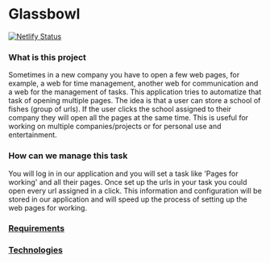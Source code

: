 # Glassbowl

[![Netlify Status](https://api.netlify.com/api/v1/badges/ee23c0c5-bf7d-4495-aba0-62aca86d629e/deploy-status)](https://app.netlify.com/sites/glassbowl/deploys)

### What is this project

Sometimes in a new company you have to open a few web pages, for example, a web for time management, another web for communication and a web for the management of tasks. This application tries to automatize that task of opening multiple pages. The idea is that a user can store a school of fishes (group of urls). If the user clicks the school assigned to their company they will open all the pages at the same time. This is useful for working on multiple companies/projects or for personal use and entertainment.  

### How can we manage this task

You will log in in our application and you will set a task like 'Pages for working' and all their pages. Once set up the urls in your task you could open every url assigned in a click. This information and configuration will be stored in our application and will speed up the process of setting up the web pages for working.  

### <a href ="https://github.com/wertons/glassbowl/blob/main/REQUISITES.md">Requirements</a>

### <a href ="https://github.com/wertons/glassbowl/blob/main/TECHNOLOGIES.md">Technologies</a>
